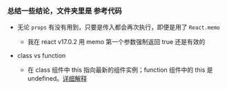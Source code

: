 ### 总结一些结论，文件夹里是 参考代码

- 无论 `props` 有没有用到，只要是传入都会再次执行，即便是用了 `React.memo` 
  - 我在 react v17.0.2 用 memo 第一个参数强制返回 true 还是有效的


- class vs function
  - 在 class 组件中 this 指向最新的组件实例；function 组件中的 this 是 undefined。[详细解释](https://overreacted.io/how-are-function-components-different-from-classes/)
